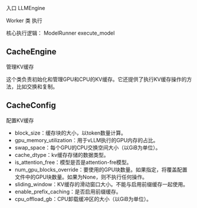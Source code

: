 


入口  LLMEngine



Worker 类 执行 

核心执行逻辑：  ModelRunner   execute_model







## CacheEngine

管理KV缓存

这个类负责初始化和管理GPU和CPU的KV缓存。它还提供了执行KV缓存操作的方法，比如交换和复制。



## CacheConfig

配置KV缓存

- block_size：缓存块的大小，以token数量计算。
- gpu_memory_utilization：用于vLLM执行的GPU内存的占比。
- swap_space：每个GPU的CPU交换空间大小（以GiB为单位）。
- cache_dtype：kv缓存存储的数据类型。
- is_attention_free：模型是否是attention-fre模型。
- num_gpu_blocks_override：要使用的GPU块数量。如果指定，将覆盖配置文件中的GPU块数量。如果为None，则不执行任何操作。
- sliding_window：KV缓存的滑动窗口大小。不能与启用前缀缓存一起使用。
- enable_prefix_caching：是否启用前缀缓存。
- cpu_offload_gb：CPU卸载缓冲区的大小（以GiB为单位）。



